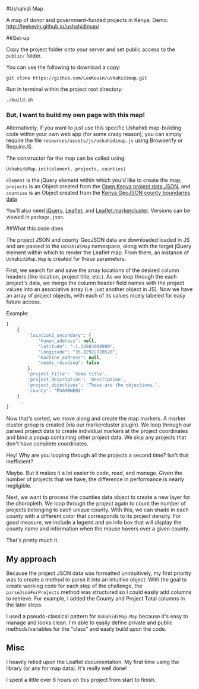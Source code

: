 #Ushahidi Map

A map of donor and government-funded projects in Kenya.
Demo: http://leekevin.github.io/ushahidimap/

##Set-up

Copy the project folder onto your server and set public access to the `public/` folder.

You can use the following to download a copy:

```
git clone https://github.com/LeeKevin/ushahidimap.git
```

Run in terminal within the project root directory:
```
./build.sh
```

### But, I want to build my own page with this map!
Alternatively, if you want to just use this specific Ushahidi map-building code within your own web app (for some crazy reason), you can simply require the file `resources/assets/js/ushahidimap.js` using Browserify or RequireJS. 

The constructor for the map can be called using:

```
UshahidiMap.init(element, projects, counties)
```

`element` is the jQuery element within which you'd like to create the map,
`projects` is an Object created from the [Open Kenya project data JSON](https://www.opendata.go.ke/api/views/5mtp-qs2h/rows.json?accessType=DOWNLOAD), and
`counties` is an Object created from the [Kenya GeoJSON county boundaries data](https://github.com/mikelmaron/kenya-election-data/blob/master/data/counties.geojson)

You'll also need [jQuery](https://jquery.com/download/), [Leaflet](http://leafletjs.com/download.html), and [Leaflet.markercluster](https://github.com/Leaflet/Leaflet.markercluster). Versions can be viewed in `package.json`.

##What this code does

The project JSON and county GeoJSON data are downloaded loaded in JS and are passed to the `UshahidiMap` namespace, along with the target jQuery element within which to render the Leaflet map. From there, an instance of `UshahidiMap.Map` is created for these parameters.

First, we search for and save the array locations of the desired column headers (like location, project title, etc.). As we loop through the each project's data, we merge the column header field names with the project values into an associative array (i.e. just another object in JS). Now we have an array of project objects, with each of its values nicely labeled for easy future access.

Example:
```javascript
[
    {
        'location2_secondary': {
            "human_address": null,
            "latitude": "-1.12603004099",
            "longitude": "35.82922720520",
            "machine_address": null,
            "needs_recoding": false
        },
        'project_title': 'Some title',
        'project_description': 'Description',
        'project_objectives': 'These are the objectives.',
        'county': 'MSAMBWENI'
    }
    ...
]
```

Now that's sorted, we move along and create the map markers. A marker cluster group is created (via our markercluster plugin). We loop through our parsed project data to create individual markers at the project coordinates and bind a popup containing other project data. We skip any projects that don't have complete coordinates.

Hey! Why are you looping through all the projects a second time? Isn't that inefficient? 

Maybe. But it makes it a lot easier to code, read, and manage. Given the number of projects that we have, the difference in performance is nearly negligible.

Next, we want to process the counties data object to create a new layer for the choropleth. We loop through the project again to count the number of projects belonging to each unique county. With this, we can shade in each county with a different color that corresponds to its project density. For good measure, we include a legend and an info box that will display the county name and information when the mouse hovers over a given county.

That's pretty much it.

## My approach

Because the project JSON data was formatted unintuitively, my first priority was to create a method to parse it into an intuitive object. With the goal to create working code for each step of the challenge, the `parseJsonForProjects` method was structured so I could easily add columns to retrieve. For example, I added the County and Project Total columns in the later steps.

I used a pseudo-classical pattern for `UshahidiMap.Map` because it's easy to manage and looks clean. I'm able to easily define private and public methods/variables for the "class" and easily build upon the code. 

## Misc

I heavily relied upon the Leaflet documentation. My first time using the library (or any for map data). It's really well done!

I spent a little over 6 hours on this project from start to finish.
